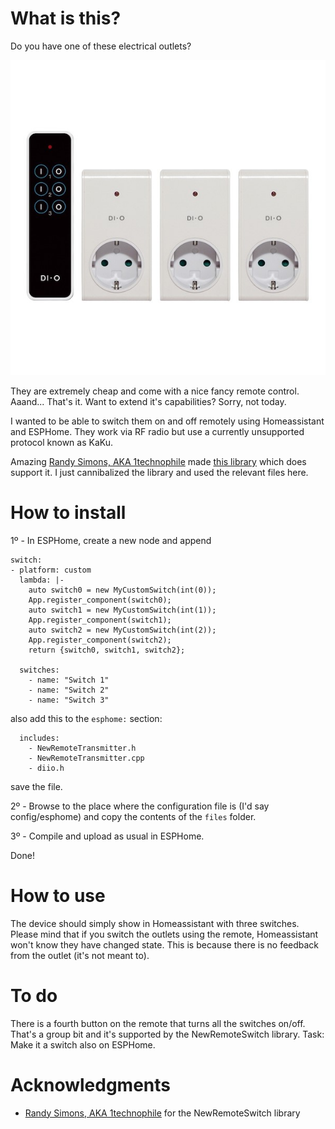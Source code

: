 # What is this?
Do you have one of these electrical outlets?

![DIIO switches example image](docs/docs_devices_img.jpg)

They are extremely cheap and come with a nice fancy remote control. Aaand... That's it. Want to extend it's capabilities? Sorry, not today.

I wanted to be able to switch them on and off remotely using Homeassistant and ESPHome. They work via RF radio but use a currently unsupported protocol known as KaKu. 

Amazing [Randy Simons, AKA 1technophile](https://github.com/1technophile) made [this library](https://github.com/1technophile/NewRemoteSwitch) which does support it. I just cannibalized the library and used the relevant files here.

# How to install

1º - In ESPHome, create a new node and append

```
switch:
- platform: custom
  lambda: |-
    auto switch0 = new MyCustomSwitch(int(0));
    App.register_component(switch0);
    auto switch1 = new MyCustomSwitch(int(1));
    App.register_component(switch1);
    auto switch2 = new MyCustomSwitch(int(2));
    App.register_component(switch2);
    return {switch0, switch1, switch2};

  switches:
    - name: "Switch 1"
    - name: "Switch 2"
    - name: "Switch 3"
```

also add this to the `esphome:` section:

```
  includes:
    - NewRemoteTransmitter.h
    - NewRemoteTransmitter.cpp
    - diio.h
```

save the file.

2º - Browse to the place where the configuration file is (I'd say config/esphome) and copy the contents of the `files` folder.

3º - Compile and upload as usual in ESPHome.

Done!

# How to use

The device should simply show in Homeassistant with three switches. Please mind that if you switch the outlets using the remote, Homeassistant won't know they have changed state. This is because there is no feedback from the outlet (it's not meant to).

# To do

There is a fourth button on the remote that turns all the switches on/off. That's a group bit and it's supported by the NewRemoteSwitch library. Task: Make it a switch also on ESPHome.

# Acknowledgments

  * [Randy Simons, AKA 1technophile](https://github.com/1technophile) for the NewRemoteSwitch library